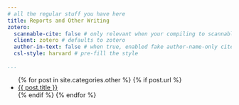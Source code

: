 ```yaml
---
# all the regular stuff you have here
title: Reports and Other Writing
zotero:
  scannable-cite: false # only relevant when your compiling to scannable-cite .odt
  client: zotero # defaults to zotero
  author-in-text: false # when true, enabled fake author-name-only cites by replacing it with the text of the last names of the authors
  csl-style: harvard # pre-fill the style

...
```


<ul>
  {% for post in site.categories.other %}
    {% if post.url %}
        <li><a href="{{ post.url | relative_url }}">{{ post.title }}</a></li>
    {% endif %}
  {% endfor %}
</ul>
